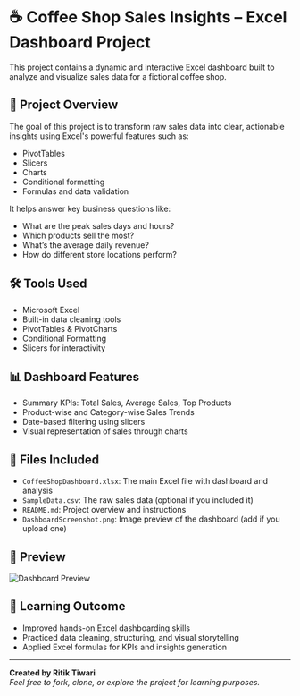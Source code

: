 # ☕ Coffee Shop Sales Insights – Excel Dashboard Project

This project contains a dynamic and interactive Excel dashboard built to analyze and visualize sales data for a fictional coffee shop.

## 📌 Project Overview

The goal of this project is to transform raw sales data into clear, actionable insights using Excel's powerful features such as:
- PivotTables
- Slicers
- Charts
- Conditional formatting
- Formulas and data validation

It helps answer key business questions like:
- What are the peak sales days and hours?
- Which products sell the most?
- What’s the average daily revenue?
- How do different store locations perform?

## 🛠 Tools Used

- Microsoft Excel
- Built-in data cleaning tools
- PivotTables & PivotCharts
- Conditional Formatting
- Slicers for interactivity

## 📊 Dashboard Features

- Summary KPIs: Total Sales, Average Sales, Top Products
- Product-wise and Category-wise Sales Trends
- Date-based filtering using slicers
- Visual representation of sales through charts

## 📁 Files Included

- `CoffeeShopDashboard.xlsx`: The main Excel file with dashboard and analysis
- `SampleData.csv`: The raw sales data (optional if you included it)
- `README.md`: Project overview and instructions
- `DashboardScreenshot.png`: Image preview of the dashboard (add if you upload one)

## 📸 Preview

![Dashboard Preview](DashboardScreenshot.png)

## 🧠 Learning Outcome

- Improved hands-on Excel dashboarding skills
- Practiced data cleaning, structuring, and visual storytelling
- Applied Excel formulas for KPIs and insights generation

---

**Created by Ritik Tiwari**  
*Feel free to fork, clone, or explore the project for learning purposes.*
